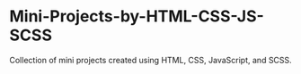 # Mini-Projects-by-HTML-CSS-JS-SCSS
 Collection of mini projects created using HTML, CSS, JavaScript, and SCSS.
